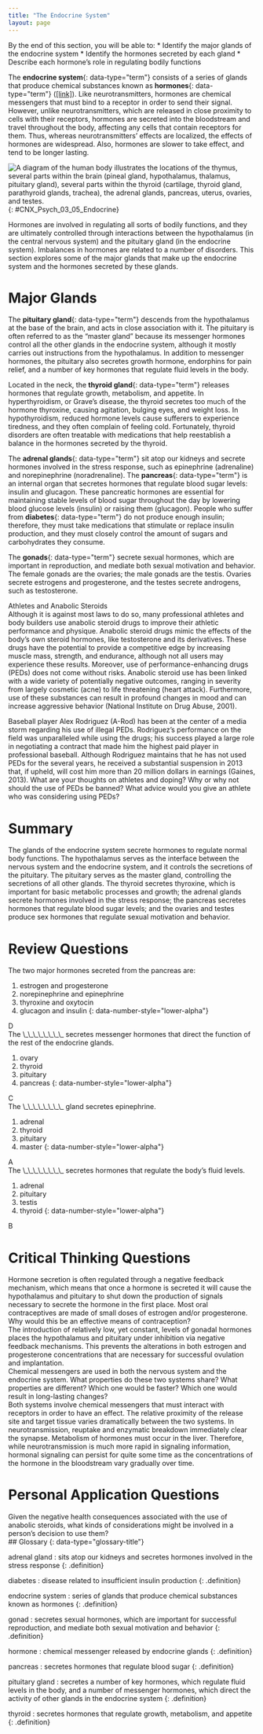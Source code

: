 ```yaml
---
title: "The Endocrine System"
layout: page
---
```



<div data-type="abstract" markdown="1">
By the end of this section, you will be able to:
* Identify the major glands of the endocrine system
* Identify the hormones secreted by each gland
* Describe each hormone’s role in regulating bodily functions

</div>

The **endocrine system**{: data-type="term"} consists of a series of glands that produce chemical substances known as **hormones**{: data-type="term"} ([\[link\]](#CNX_Psych_03_05_Endocrine)). Like neurotransmitters, hormones are chemical messengers that must bind to a receptor in order to send their signal. However, unlike neurotransmitters, which are released in close proximity to cells with their receptors, hormones are secreted into the bloodstream and travel throughout the body, affecting any cells that contain receptors for them. Thus, whereas neurotransmitters’ effects are localized, the effects of hormones are widespread. Also, hormones are slower to take effect, and tend to be longer lasting.

![A diagram of the human body illustrates the locations of the thymus, several parts within the brain (pineal gland, hypothalamus, thalamus, pituitary gland), several parts within the thyroid (cartilage, thyroid gland, parathyroid glands, trachea), the adrenal glands, pancreas, uterus, ovaries, and testes.](../resources/CNX_Psych_03_05_Endocrine.jpg "The major glands of the endocrine system are shown."){: #CNX_Psych_03_05_Endocrine}

Hormones are involved in regulating all sorts of bodily functions, and they are ultimately controlled through interactions between the hypothalamus (in the central nervous system) and the pituitary gland (in the endocrine system). Imbalances in hormones are related to a number of disorders. This section explores some of the major glands that make up the endocrine system and the hormones secreted by these glands.

# Major Glands

The **pituitary gland**{: data-type="term"} descends from the hypothalamus at the base of the brain, and acts in close association with it. The pituitary is often referred to as the “master gland” because its messenger hormones control all the other glands in the endocrine system, although it mostly carries out instructions from the hypothalamus. In addition to messenger hormones, the pituitary also secretes growth hormone, endorphins for pain relief, and a number of key hormones that regulate fluid levels in the body.

Located in the neck, the **thyroid gland**{: data-type="term"} releases hormones that regulate growth, metabolism, and appetite. In hyperthyroidism, or Grave’s disease, the thyroid secretes too much of the hormone thyroxine, causing agitation, bulging eyes, and weight loss. In hypothyroidism, reduced hormone levels cause sufferers to experience tiredness, and they often complain of feeling cold. Fortunately, thyroid disorders are often treatable with medications that help reestablish a balance in the hormones secreted by the thyroid.

The **adrenal glands**{: data-type="term"} sit atop our kidneys and secrete hormones involved in the stress response, such as epinephrine (adrenaline) and norepinephrine (noradrenaline). The **pancreas**{: data-type="term"} is an internal organ that secretes hormones that regulate blood sugar levels: insulin and glucagon. These pancreatic hormones are essential for maintaining stable levels of blood sugar throughout the day by lowering blood glucose levels (insulin) or raising them (glucagon). People who suffer from **diabetes**{: data-type="term"} do not produce enough insulin; therefore, they must take medications that stimulate or replace insulin production, and they must closely control the amount of sugars and carbohydrates they consume.

The **gonads**{: data-type="term"} secrete sexual hormones, which are important in reproduction, and mediate both sexual motivation and behavior. The female gonads are the ovaries; the male gonads are the testis. Ovaries secrete estrogens and progesterone, and the testes secrete androgens, such as testosterone.

<div data-type="note" data-has-label="true" class="note psychology dig-deeper" data-label="Dig Deeper" markdown="1">
<div data-type="title" class="title">
Athletes and Anabolic Steroids
</div>
Although it is against most laws to do so, many professional athletes and body builders use anabolic steroid drugs to improve their athletic performance and physique. Anabolic steroid drugs mimic the effects of the body’s own steroid hormones, like testosterone and its derivatives. These drugs have the potential to provide a competitive edge by increasing muscle mass, strength, and endurance, although not all users may experience these results. Moreover, use of performance-enhancing drugs (PEDs) does not come without risks. Anabolic steroid use has been linked with a wide variety of potentially negative outcomes, ranging in severity from largely cosmetic (acne) to life threatening (heart attack). Furthermore, use of these substances can result in profound changes in mood and can increase aggressive behavior (National Institute on Drug Abuse, 2001).

Baseball player Alex Rodriguez (A-Rod) has been at the center of a media storm regarding his use of illegal PEDs. Rodriguez’s performance on the field was unparalleled while using the drugs; his success played a large role in negotiating a contract that made him the highest paid player in professional baseball. Although Rodriguez maintains that he has not used PEDs for the several years, he received a substantial suspension in 2013 that, if upheld, will cost him more than 20 million dollars in earnings (Gaines, 2013). What are your thoughts on athletes and doping? Why or why not should the use of PEDs be banned? What advice would you give an athlete who was considering using PEDs?

</div>

# Summary

The glands of the endocrine system secrete hormones to regulate normal body functions. The hypothalamus serves as the interface between the nervous system and the endocrine system, and it controls the secretions of the pituitary. The pituitary serves as the master gland, controlling the secretions of all other glands. The thyroid secretes thyroxine, which is important for basic metabolic processes and growth; the adrenal glands secrete hormones involved in the stress response; the pancreas secretes hormones that regulate blood sugar levels; and the ovaries and testes produce sex hormones that regulate sexual motivation and behavior.

# Review Questions

<div data-type="exercise" class="exercise">
<div data-type="problem" class="problem" markdown="1">
The two major hormones secreted from the pancreas are:

1.  estrogen and progesterone
2.  norepinephrine and epinephrine
3.  thyroxine and oxytocin
4.  glucagon and insulin
{: data-number-style="lower-alpha"}

</div>
<div data-type="solution" class="solution" markdown="1">
D

</div>
</div>

<div data-type="exercise" class="exercise">
<div data-type="problem" class="problem" markdown="1">
The \_\_\_\_\_\_\_\_ secretes messenger hormones that direct the function of the rest of the endocrine glands.

1.  ovary
2.  thyroid
3.  pituitary
4.  pancreas
{: data-number-style="lower-alpha"}

</div>
<div data-type="solution" class="solution" markdown="1">
C

</div>
</div>

<div data-type="exercise" class="exercise">
<div data-type="problem" class="problem" markdown="1">
The \_\_\_\_\_\_\_\_ gland secretes epinephrine.

1.  adrenal
2.  thyroid
3.  pituitary
4.  master
{: data-number-style="lower-alpha"}

</div>
<div data-type="solution" class="solution" markdown="1">
A

</div>
</div>

<div data-type="exercise" class="exercise">
<div data-type="problem" class="problem" markdown="1">
The \_\_\_\_\_\_\_\_ secretes hormones that regulate the body’s fluid levels.

1.  adrenal
2.  pituitary
3.  testis
4.  thyroid
{: data-number-style="lower-alpha"}

</div>
<div data-type="solution" class="solution" markdown="1">
B

</div>
</div>

# Critical Thinking Questions

<div data-type="exercise" class="exercise">
<div data-type="problem" class="problem" markdown="1">
Hormone secretion is often regulated through a negative feedback mechanism, which means that once a hormone is secreted it will cause the hypothalamus and pituitary to shut down the production of signals necessary to secrete the hormone in the first place. Most oral contraceptives are made of small doses of estrogen and/or progesterone. Why would this be an effective means of contraception?

</div>
<div data-type="solution" class="solution" markdown="1">
The introduction of relatively low, yet constant, levels of gonadal hormones places the hypothalamus and pituitary under inhibition via negative feedback mechanisms. This prevents the alterations in both estrogen and progesterone concentrations that are necessary for successful ovulation and implantation.

</div>
</div>

<div data-type="exercise" class="exercise">
<div data-type="problem" class="problem" markdown="1">
Chemical messengers are used in both the nervous system and the endocrine system. What properties do these two systems share? What properties are different? Which one would be faster? Which one would result in long-lasting changes?

</div>
<div data-type="solution" class="solution" markdown="1">
Both systems involve chemical messengers that must interact with receptors in order to have an effect. The relative proximity of the release site and target tissue varies dramatically between the two systems. In neurotransmission, reuptake and enzymatic breakdown immediately clear the synapse. Metabolism of hormones must occur in the liver. Therefore, while neurotransmission is much more rapid in signaling information, hormonal signaling can persist for quite some time as the concentrations of the hormone in the bloodstream vary gradually over time.

</div>
</div>

# Personal Application Questions

<div data-type="exercise" class="exercise">
<div data-type="problem" class="problem" markdown="1">
Given the negative health consequences associated with the use of anabolic steroids, what kinds of considerations might be involved in a person’s decision to use them?

</div>
</div>

<div data-type="glossary" markdown="1">
## Glossary
{: data-type="glossary-title"}

adrenal gland
: sits atop our kidneys and secretes hormones involved in the stress response
{: .definition}

diabetes
: disease related to insufficient insulin production
{: .definition}

endocrine system
: series of glands that produce chemical substances known as hormones
{: .definition}

gonad
: secretes sexual hormones, which are important for successful reproduction, and mediate both sexual motivation and behavior
{: .definition}

hormone
: chemical messenger released by endocrine glands
{: .definition}

pancreas
: secretes hormones that regulate blood sugar
{: .definition}

pituitary gland
: secretes a number of key hormones, which regulate fluid levels in the body, and a number of messenger hormones, which direct the activity of other glands in the endocrine system
{: .definition}

thyroid
: secretes hormones that regulate growth, metabolism, and appetite
{: .definition}

</div>

